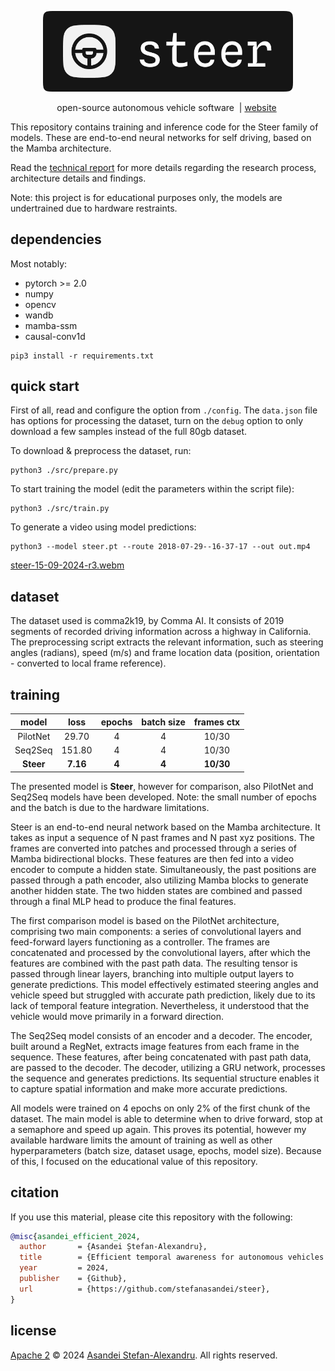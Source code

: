 
<p align="center">
  <img src="./assets/logo.png" width="400"/>
</p>

<p align="center">
    open-source autonomous vehicle software&nbsp | <a href="https://asandei.com"> website</a>&nbsp
<br>

This repository contains training and inference code for the Steer family of models. These are end-to-end neural networks for self driving, based on the Mamba architecture.

Read the [technical report](./notebooks/report.pdf) for more details regarding the research process, architecture details and findings.

Note: this project is for educational purposes only, the models are undertrained due to hardware restraints.

## dependencies

Most notably:
- pytorch >= 2.0
- numpy
- opencv
- wandb
- mamba-ssm
- causal-conv1d

```
pip3 install -r requirements.txt
```

## quick start

First of all, read and configure the option from `./config`. The `data.json` file has options for processing the dataset, turn on the `debug` option to only download a few samples instead of the full 80gb dataset.

To download & preprocess the dataset, run:

```
python3 ./src/prepare.py
```

To start training the model (edit the parameters within the script file):

```
python3 ./src/train.py
```

To generate a video using model predictions:

```
python3 --model steer.pt --route 2018-07-29--16-37-17 --out out.mp4
```

[steer-15-09-2024-r3.webm](https://github.com/user-attachments/assets/f9702535-d440-406e-81ac-6f1424419517)

## dataset

The dataset used is comma2k19, by Comma AI. It consists of 2019 segments of recorded driving information across a highway in California. The preprocessing script extracts the relevant information, such as steering angles (radians), speed (m/s) and frame location data (position, orientation - converted to local frame reference).

<!-- ![debug picture](./assets/debug0.png) -->

<!-- Debug information projected into a sample frame from the dataset. -->

## training

**model** | **loss** | **epochs** | **batch size** | **frames ctx**
:--------:|:--------:|:----------:|:--------------:|:-------------:
 PilotNet |  29.70   |     4      |       4        |     10/30
 Seq2Seq  |  151.80  |     4      |       4        |     10/30
**Steer** | **7.16** |   **4**    |     **4**      |   **10/30**

The presented model is **Steer**, however for comparison, also PilotNet and Seq2Seq models have been developed. Note: the small number of epochs and the batch is due to the hardware limitations.

Steer is an end-to-end neural network based on the Mamba architecture. It takes as input a sequence of N past frames and N past xyz positions. The frames are converted into patches and processed through a series of Mamba bidirectional blocks. These features are then fed into a video encoder to compute a hidden state. Simultaneously, the past positions are passed through a path encoder, also utilizing Mamba blocks to generate another hidden state. The two hidden states are combined and passed through a final MLP head to produce the final features.

The first comparison model is based on the PilotNet architecture, comprising two main components: a series of convolutional layers and feed-forward layers functioning as a controller. The frames are concatenated and processed by the convolutional layers, after which the features are combined with the past path data. The resulting tensor is passed through linear layers, branching into multiple output layers to generate predictions. This model effectively estimated steering angles and vehicle speed but struggled with accurate path prediction, likely due to its lack of temporal feature integration. Nevertheless, it understood that the vehicle would move primarily in a forward direction.

The Seq2Seq model consists of an encoder and a decoder. The encoder, built around a RegNet, extracts image features from each frame in the sequence. These features, after being concatenated with past path data, are passed to the decoder. The decoder, utilizing a GRU network, processes the sequence and generates predictions. Its sequential structure enables it to capture spatial information and make more accurate predictions.

All models were trained on 4 epochs on only 2% of the first chunk of the dataset. The main model is able to determine when to drive forward, stop at a semaphore and speed up again. This proves its potential, however my available hardware limits the amount of training as well as other hyperparameters (batch size, dataset usage, epochs, model size). Because of this, I focused on the educational value of this repository. 

## citation

If you use this material, please cite this repository with the following:

```bibtex
@misc{asandei_efficient_2024,
  author       = {Asandei Ștefan-Alexandru},
  title        = {Efficient temporal awareness for autonomous vehicles using State Space Models},
  year         = 2024,
  publisher    = {Github},
  url          = {https://github.com/stefanasandei/steer},
}
```

## license

[Apache 2](LICENSE) © 2024 [Asandei Stefan-Alexandru](https://asandei.com). All rights reserved.
